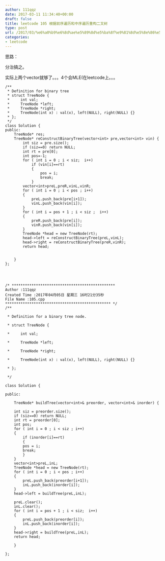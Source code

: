 ```yaml
---
author: 111qqz
date: 2017-03-11 11:34:40+00:00
draft: false
title: leetcode 105 根据前序遍历和中序遍历重构二叉树
type: post
url: /2017/03/%e6%a0%b9%e6%8d%ae%e5%89%8d%e5%ba%8f%e9%81%8d%e5%8e%86%e5%92%8c%e4%b8%ad%e5%ba%8f%e9%81%8d%e5%8e%86%e9%87%8d%e6%9e%84%e4%ba%8c%e5%8f%89%e6%a0%91/
categories:
- leetcode
---
```




思路：

分治搞之。

实际上两个vector就够了。。。4个会MLE(在leetcode上。。。

    
    /**
     * Definition for binary tree
     * struct TreeNode {
     *     int val;
     *     TreeNode *left;
     *     TreeNode *right;
     *     TreeNode(int x) : val(x), left(NULL), right(NULL) {}
     * };
     */
    class Solution {
    public:
        TreeNode* res;
        TreeNode* reConstructBinaryTree(vector<int> pre,vector<int> vin) {
            int siz = pre.size();
            if (siz==0) return NULL;
            int rt = pre[0];
            int pos=-1;
            for ( int i = 0 ; i < siz;  i++)
                if (vin[i]==rt) 
                {
                    pos = i;
                    break;
                }
            vector<int>preL,preR,vinL,vinR;
            for ( int i = 0 ; i < pos ; i++)
            {
                preL.push_back(pre[i+1]);
                vinL.push_back(vin[i]);
            }
            for ( int i = pos + 1 ; i < siz ;  i++)
            {
                preR.push_back(pre[i]);
                vinR.push_back(vin[i]);
            }
            TreeNode *head = new TreeNode(rt);
            head->left = reConstructBinaryTree(preL,vinL);
            head->right = reConstructBinaryTree(preR,vinR);
            return head;
            
    
        }
    };



    
    /* ***********************************************
    Author :111qqz
    Created Time :2017年04月05日 星期三 16时21分35秒
    File Name :105.cpp
    ************************************************ */
    /**
    
     * Definition for a binary tree node.
    
     * struct TreeNode {
    
     *     int val;
    
     *     TreeNode *left;
    
     *     TreeNode *right;
    
     *     TreeNode(int x) : val(x), left(NULL), right(NULL) {}
    
     * };
    
     */
    
    class Solution {
    
    public:
    
        TreeNode* buildTree(vector<int>& preorder, vector<int>& inorder) {
    
    	int siz = preorder.size();
    	if (siz==0) return NULL;
    	int rt = preorder[0];
    	int pos;
    	for ( int i = 0 ; i < siz ; i++)
    	{
    	    if (inorder[i]==rt)
    	    {
    		pos = i;
    		break;
    	    }
    	}
    	vector<int>preL,inL;
    	TreeNode *head = new TreeNode(rt);
    	for ( int i = 0 ; i < pos ; i++)
    	{
    	    preL.push_back(preorder[i+1]);
    	    inL.push_back(inorder[i]);
    	}	
    	head->left = buildTree(preL,inL);
    
    	preL.clear();
    	inL.clear();
    	for ( int i = pos + 1 ; i < siz;  i++)
    	{
    	    preL.push_back(preorder[i]);
    	    inL.push_back(inorder[i]);
    	}
    	head->right = buildTree(preL,inL);
    	return head;
    
        }
    
    };
    



